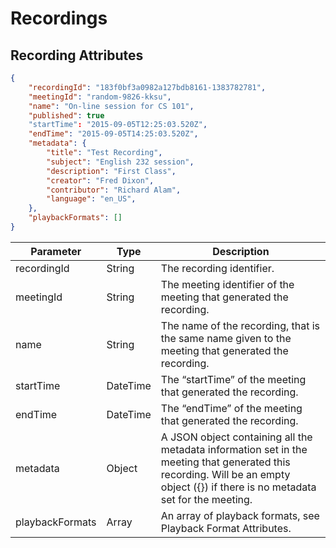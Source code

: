 # Recordings

## Recording Attributes


```json
{
    "recordingId": "183f0bf3a0982a127bdb8161-1383782781",
    "meetingId": "random-9826-kksu",
    "name": "On-line session for CS 101",
    "published": true
    "startTime": "2015-09-05T12:25:03.520Z",
    "endTime": "2015-09-05T14:25:03.520Z",
    "metadata": {
        "title": "Test Recording",
        "subject": "English 232 session",
        "description": "First Class",
        "creator": "Fred Dixon",
        "contributor": "Richard Alam",
        "language": "en_US",
    },
    "playbackFormats": []
}
```

Parameter       | Type     | Description
--------------- | -------- | -----------
recordingId     | String   | The recording identifier.
meetingId       | String   | The meeting identifier of the meeting that generated the recording.
name            | String   | The name of the recording, that is the same name given to the meeting that generated the recording.
startTime       | DateTime | The “startTime” of the meeting that generated the recording.
endTime         | DateTime | The “endTime” of the meeting that generated the recording.
metadata        | Object   | A JSON object containing all the metadata information set in the meeting that generated this recording. Will be an empty object ({}) if there is no metadata set for the meeting.
playbackFormats | Array    | An array of playback formats, see Playback Format Attributes.
